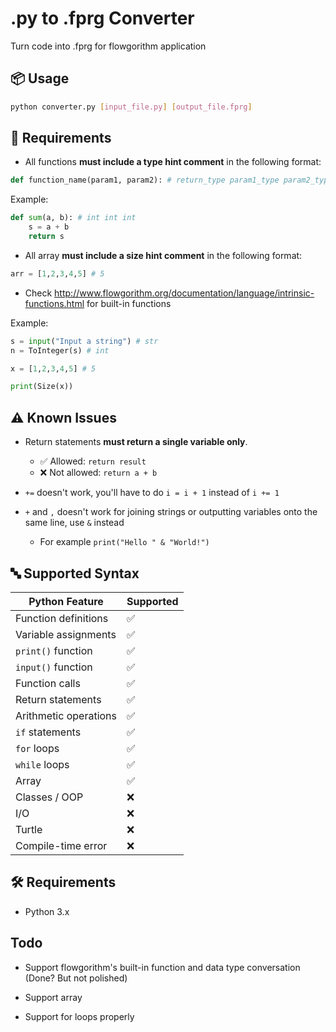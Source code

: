 # .py to .fprg Converter

Turn code into .fprg for flowgorithm application

## 📦 Usage

```bash
python converter.py [input_file.py] [output_file.fprg]
```

## 📌 Requirements

- All functions **must include a type hint comment** in the following format:

```python
def function_name(param1, param2): # return_type param1_type param2_type
```

Example:

```python
def sum(a, b): # int int int
    s = a + b
    return s
```

- All array **must include a size hint comment** in the following format:
```python
arr = [1,2,3,4,5] # 5
```

- Check http://www.flowgorithm.org/documentation/language/intrinsic-functions.html for built-in functions

Example:

```python
s = input("Input a string") # str
n = ToInteger(s) # int

x = [1,2,3,4,5] # 5

print(Size(x))
```

## ⚠️ Known Issues

- Return statements **must return a single variable only**.
  - ✅ Allowed: `return result`
  - ❌ Not allowed: `return a + b`

- `+=` doesn't work, you'll have to do `i = i + 1` instead of `i += 1`

- `+` and `,`  doesn't work for joining strings or outputting variables onto the same line, use `&` instead
  - For example `print("Hello " & "World!")`

## 🔤 Supported Syntax

| Python Feature        | Supported |
|-----------------------|-----------|
| Function definitions  | ✅        |
| Variable assignments  | ✅        |
| `print()` function    | ✅        |
| `input()` function    | ✅        |
| Function calls        | ✅        |
| Return statements     | ✅        |
| Arithmetic operations | ✅        |
| `if` statements       | ✅        |
| `for` loops           | ✅        |
| `while` loops         | ✅        |
| Array                 | ✅        |
| Classes / OOP         | ❌        |
| I/O                   | ❌        |
| Turtle                | ❌        |
| Compile-time error    | ❌        |

## 🛠 Requirements

- Python 3.x

## Todo

- Support flowgorithm's built-in function and data type conversation (Done? But not polished)

- Support array

- Support for loops properly